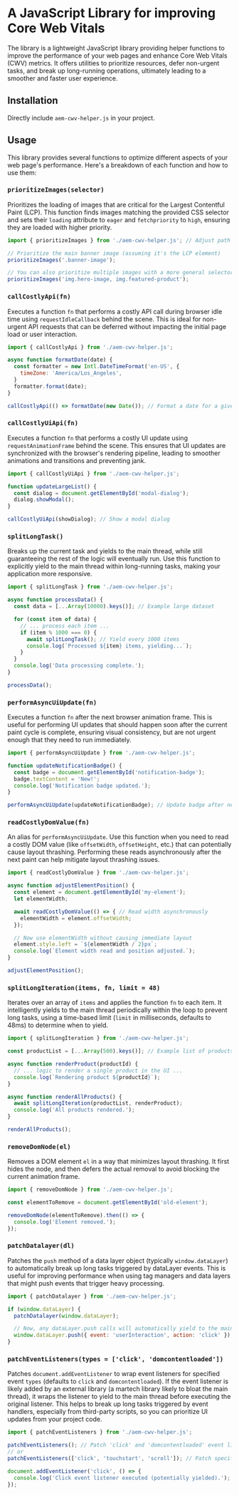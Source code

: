 # A JavaScript Library for improving Core Web Vitals

The library is a lightweight JavaScript library providing helper functions to improve the performance of your web pages and enhance Core Web Vitals (CWV) metrics. It offers utilities to prioritize resources, defer non-urgent tasks, and break up long-running operations, ultimately leading to a smoother and faster user experience.

## Installation

Directly include `aem-cwv-helper.js` in your project.

## Usage

This library provides several functions to optimize different aspects of your web page's performance. Here's a breakdown of each function and how to use them:

### `prioritizeImages(selector)`

Prioritizes the loading of images that are critical for the Largest Contentful Paint (LCP). This function finds images matching the provided CSS selector and sets their `loading` attribute to `eager` and `fetchpriority` to `high`, ensuring they are loaded with higher priority.

```javascript
import { prioritizeImages } from './aem-cwv-helper.js'; // Adjust path if needed

// Prioritize the main banner image (assuming it's the LCP element)
prioritizeImages('.banner-image');

// You can also prioritize multiple images with a more general selector
prioritizeImages('img.hero-image, img.featured-product');
```

### `callCostlyApi(fn)`

Executes a function `fn` that performs a costly API call during browser idle time using `requestIdleCallback` behind the scene. This is ideal for non-urgent API requests that can be deferred without impacting the initial page load or user interaction.

```javascript
import { callCostlyApi } from './aem-cwv-helper.js';

async function formatDate(date) {
  const formatter = new Intl.DateTimeFormat('en-US', {
    timeZone: 'America/Los_Angeles',
  }
  formatter.format(date);
}

callCostlyApi(() => formatDate(new Date()); // Format a date for a given region
```

### `callCostlyUiApi(fn)`

Executes a function `fn` that performs a costly UI update using `requestAnimationFrame` behind the scene. This ensures that UI updates are synchronized with the browser's rendering pipeline, leading to smoother animations and transitions and preventing jank.

```javascript
import { callCostlyUiApi } from './aem-cwv-helper.js';

function updateLargeList() {
  const dialog = document.getElementById('modal-dialog');
  dialog.showModal();
}

callCostlyUiApi(showDialog); // Show a modal dialog
```

### `splitLongTask()`

Breaks up the current task and yields to the main thread, while still guaranteeing the rest of the logic will eventually run. Use this function to explicitly yield to the main thread within long-running tasks, making your application more responsive.

```javascript
import { splitLongTask } from './aem-cwv-helper.js';

async function processData() {
  const data = [...Array(10000).keys()]; // Example large dataset

  for (const item of data) {
    // ... process each item ...
    if (item % 1000 === 0) {
      await splitLongTask(); // Yield every 1000 items
      console.log(`Processed ${item} items, yielding...`);
    }
  }
  console.log('Data processing complete.');
}

processData();
```

### `performAsyncUiUpdate(fn)`

Executes a function `fn` after the next browser animation frame. This is useful for performing UI updates that should happen soon after the current paint cycle is complete, ensuring visual consistency, but are not urgent enough that they need to run immediately.

```javascript
import { performAsyncUiUpdate } from './aem-cwv-helper.js';

function updateNotificationBadge() {
  const badge = document.getElementById('notification-badge');
  badge.textContent = 'New!';
  console.log('Notification badge updated.');
}

performAsyncUiUpdate(updateNotificationBadge); // Update badge after next paint
```

### `readCostlyDomValue(fn)`

An alias for `performAsyncUiUpdate`. Use this function when you need to read a costly DOM value (like `offsetWidth`, `offsetHeight`, etc.) that can potentially cause layout thrashing. Performing these reads asynchronously after the next paint can help mitigate layout thrashing issues.

```javascript
import { readCostlyDomValue } from './aem-cwv-helper.js';

async function adjustElementPosition() {
  const element = document.getElementById('my-element');
  let elementWidth;

  await readCostlyDomValue(() => { // Read width asynchronously
    elementWidth = element.offsetWidth;
  });

  // Now use elementWidth without causing immediate layout
  element.style.left = `${elementWidth / 2}px`;
  console.log(`Element width read and position adjusted.`);
}

adjustElementPosition();
```

### `splitLongIteration(items, fn, limit = 48)`

Iterates over an array of `items` and applies the function `fn` to each item. It intelligently yields to the main thread periodically within the loop to prevent long tasks, using a time-based limit (`limit` in milliseconds, defaults to 48ms) to determine when to yield.

```javascript
import { splitLongIteration } from './aem-cwv-helper.js';

const productList = [...Array(500).keys()]; // Example list of products

async function renderProduct(productId) {
  // ... logic to render a single product in the UI ...
  console.log(`Rendering product ${productId}`);
}

async function renderAllProducts() {
  await splitLongIteration(productList, renderProduct);
  console.log('All products rendered.');
}

renderAllProducts();
```

### `removeDomNode(el)`

Removes a DOM element `el` in a way that minimizes layout thrashing. It first hides the node, and then defers the actual removal to avoid blocking the current animation frame.

```javascript
import { removeDomNode } from './aem-cwv-helper.js';

const elementToRemove = document.getElementById('old-element');

removeDomNode(elementToRemove).then(() => {
  console.log('Element removed.');
});
```

### `patchDatalayer(dl)`

Patches the `push` method of a data layer object (typically `window.dataLayer`) to automatically break up long tasks triggered by dataLayer events. This is useful for improving performance when using tag managers and data layers that might push events that trigger heavy processing.

```javascript
import { patchDatalayer } from './aem-cwv-helper.js';

if (window.dataLayer) {
  patchDatalayer(window.dataLayer);

  // Now, any dataLayer.push calls will automatically yield to the main thread
  window.dataLayer.push({ event: 'userInteraction', action: 'click' });
}
```

### `patchEventListeners(types = ['click', 'domcontentloaded'])`

Patches `document.addEventListener` to wrap event listeners for specified event `types` (defaults to `click` and `domcontentloaded`).  If the event listener is likely added by an external library (a martech library likely to bloat the main thread), it wraps the listener to yield to the main thread before executing the original listener. This helps to break up long tasks triggered by event handlers, especially from third-party scripts, so you can prioritize UI updates from your project code.

```javascript
import { patchEventListeners } from './aem-cwv-helper.js';

patchEventListeners(); // Patch 'click' and 'domcontentloaded' event listeners (default)
// or
patchEventListeners(['click', 'touchstart', 'scroll']); // Patch specific event types

document.addEventListener('click', () => {
  console.log('Click event listener executed (potentially yielded).');
});
```
